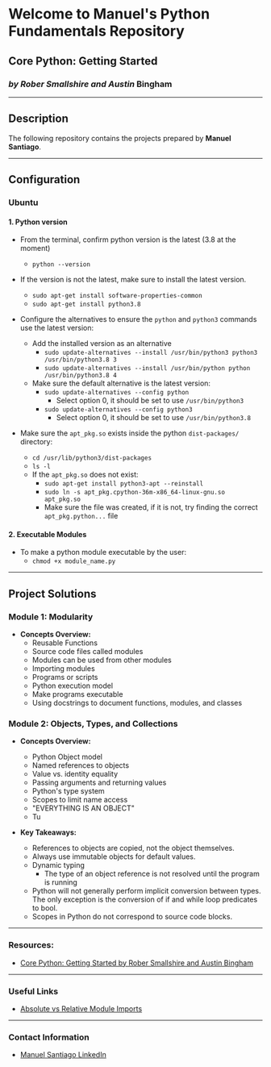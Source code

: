 # Welcome to Manuel's Python Fundamentals Repository

## Core Python: Getting Started
### *by Rober Smallshire and Austin* Bingham

---

## Description

The following repository contains the projects prepared by **Manuel Santiago**.

---

## Configuration

### Ubuntu

#### 1. Python version

- From the terminal, confirm python version is the latest (3.8 at the moment)
  - `python --version`
  
- If the version is not the latest, make sure to install the latest version.
  - `sudo apt-get install software-properties-common`
  - `sudo apt-get install python3.8`
  
- Configure the alternatives to ensure the `python` and `python3` commands use the latest version: 
  - Add the installed version as an alternative
    - `sudo update-alternatives --install /usr/bin/python3 python3 /usr/bin/python3.8 3`
    - `sudo update-alternatives --install /usr/bin/python python /usr/bin/python3.8 4`
  - Make sure the default alternative is the latest version:
    - `sudo update-alternatives --config python`
      - Select option 0, it should be set to use `/usr/bin/python3`
    - `sudo update-alternatives --config python3`
      - Select option 0, it should be set to use `/usr/bin/python3.8`
  
- Make sure the `apt_pkg.so` exists inside the python `dist-packages/` directory:
  - `cd /usr/lib/python3/dist-packages`
  - `ls -l`
  - If the `apt_pkg.so` does not exist:
    - `sudo apt-get install python3-apt --reinstall`
    - `sudo ln -s apt_pkg.cpython-36m-x86_64-linux-gnu.so apt_pkg.so`
    - Make sure the file was created, if it is not, try finding the correct `apt_pkg.python...` file

#### 2. Executable Modules
  - To make a python module executable by the user:
    - `chmod +x module_name.py`

---

## Project Solutions
### Module 1: Modularity

- **Concepts Overview:**
    - Reusable Functions
    - Source code files called modules
    - Modules can be used from other modules
    - Importing modules
    - Programs or scripts
    - Python execution model
    - Make programs executable
    - Using docstrings to document functions, modules, and classes 

### Module 2: Objects, Types, and Collections

- **Concepts Overview:**
  - Python Object model
  - Named references to objects
  - Value vs. identity equality
  - Passing arguments and returning values
  - Python's type system
  - Scopes to limit name access
  - "EVERYTHING IS AN OBJECT"
  - Tu

- **Key Takeaways:**
  - References to objects are copied, not the object themselves.
  - Always use immutable objects for default values.
  - Dynamic typing
      - The type of an object reference is not resolved until the program is running
  - Python will not generally perform implicit conversion between types. The only exception is the conversion of if and while loop predicates to bool. 
  - Scopes in Python do not correspond to source code blocks.

---

### Resources:
- [Core Python: Getting Started by Rober Smallshire and Austin Bingham](https://app.pluralsight.com/library/courses/getting-started-python-core)

---

### Useful Links
- [Absolute vs Relative Module Imports](https://realpython.com/absolute-vs-relative-python-imports/)

---

### Contact Information
- [Manuel Santiago LinkedIn](https://www.linkedin.com/in/manuelesantiagolaboy/)

